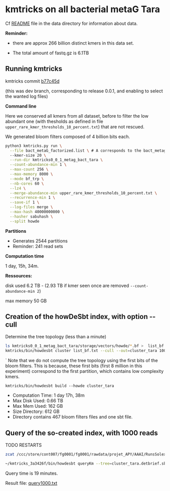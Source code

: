 # kmtricks on all bacterial metaG Tara



Cf [README](../data/README.md) file in the data directory for information about data. 

**Reminder:** 

- there are approx 266 billion distinct kmers in this data set. 

- The total amount of fastq.gz is 6.1TB

## Running kmtricks

kmtricks commit [b77c45d](https://github.com/tlemane/kmtricks/commit/b77c45df3a75482aad9e9a6293d838a5adea67d9)

(this was dev branch, corresponding to release 0.0.1, and enabling to select the wanted log files)

**Command line**

Here we conserved all kmers from all dataset, before to filter the low abundant one (with thesholds as defined in file `upper_rare_kmer_thresholds_10_percent.txt`) that are not rescued.

We generated bloom filters composed of 4 billion bits each. 

```bash
python3 kmtricks.py run \
  --file bact_metaG_factorized.list \ # A corresponds to the bact_metag_tara.txt file as provided in data
  --kmer-size 20 \
  --run-dir kmtricks0_0_1_metag_bact_tara \
  --count-abundance-min 1 \
  --max-count 256 \
  --max-memory 8000 \
  --mode bf_trp \
  --nb-cores 60 \
  --lz4 \
  --merge-abundance-min upper_rare_kmer_thresholds_10_percent.txt \
  --recurrence-min 1 \
  --save-if 1 \
  --log-files merge \
  --max-hash 40000000000 \
  --hasher sabuhash \
  --split howde
```



**Partitions**

- Generates 2544 partitions
- Reminder: 241 read sets

**Computation time**

1 day, 15h, 34m. 

**Ressources:** 

disk used 6.2 TB - (2.93 TB if kmer seen once are removed `--count-abundance-min 2`)

max memory  50 GB

## Creation of the howDeSbt index, with option --cull

Determine the tree topology (less than a minute)

```bash 
ls kmtricks0_0_1_metag_bact_tara/storage/vectors/howde/*.bf >  list_bf.txt
kmtricks/bin/howdesbt cluster list_bf.txt --cull --out=cluster_tara 10000000..20000000
```

`
Note that we do not compute the tree topology using the first bits of the bloom filters. This is because, these first bits (first 8 million in this experiment) correspond to the first partition, which contains low complexity kmers. 

`kmtricks/bin/howdesbt build --howde cluster_tara`

- Computation Time: 1 day 17h, 38m
- Max Disk Used: 0.66 TB
- Max Mem Used: 162 GB
- Size Directory: 612 GB
- Directory contains 467 bloom filters files and one sbt file.



## Query of the so-created index, with 1000 reads

TODO RESTARTS

```bash
zcat /ccc/store/cont007/fg0001/fg0001/rawdata/projet_APY/AAAI/RunsSolexa/110712_BISMUTH_63A2BAAXX/APY_AAAIOSF_1_1_63A2BAAXX_clean.fastq.gz | head -n 4000 | ./fastq2fasta.py > random1000.fa
```



```bash 
~/kmtricks_3a3426f/bin/howdesbt queryKm --tree=cluster_tara.detbrief.sbt --repart=minimRepart.minimRepart --win=hash_window.vec random1000.fa
```

Query time is 19 minutes. 

Result file: [query1000.txt](query1000.txt)


